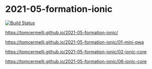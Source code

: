 # 2021-05-formation-ionic
[![Build Status](https://travis-ci.com/TomCermelli/2021-05-formation-ionic.svg?branch=main)](https://travis-ci.com/TomCermelli/2021-05-formation-ionic)

https://tomcermelli.github.io/2021-05-formation-ionic/

https://tomcermelli.github.io/2021-05-formation-ionic/01-mini-pwa

https://tomcermelli.github.io/2021-05-formation-ionic/02-ionic-core

https://tomcermelli.github.io/2021-05-formation-ionic/06-ionic-core
